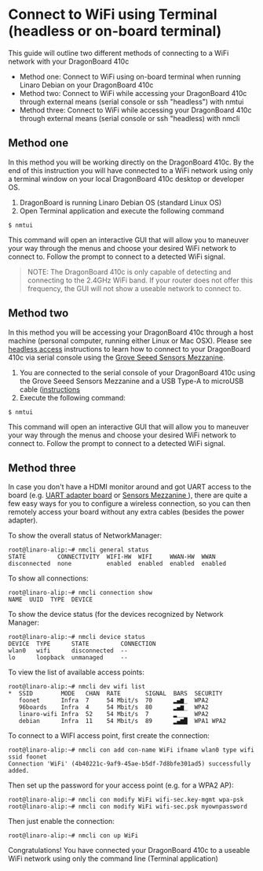 # Connect to WiFi using Terminal (headless or on-board terminal)

This guide will outline two different methods of connecting to a WiFi network with your DragonBoard 410c

- Method one: Connect to WiFi using on-board terminal when running Linaro Debian on your DragonBoard 410c
- Method two: Connect to WiFi while accessing your DragonBoard 410c through external means (serial console or ssh "headless") with nmtui
- Method three: Connect to WiFi while accessing your DragonBoard 410c through external means (serial console or ssh "headless) with nmcli

## Method one

In this method you will be working directly on the DragonBoard 410c. By the end of this instruction you will have connected to a WiFi network using only a terminal window on your local DragonBoard 410c desktop or developer OS.

1. DragonBoard is running Linaro Debian OS (standard Linux OS)
2. Open Terminal application and execute the following command

`$ nmtui`

This command will open an interactive GUI that will allow you to maneuver your way through the menus and choose your desired WiFi network to connect to. Follow the prompt to connect to a detected WiFi signal.

> NOTE: The DragonBoard 410c is only capable of detecting and connecting to the 2.4GHz WiFi band. If your router does not offer this frequency, the GUI will not show a useable network to connect to.

## Method two

In this method you will be accessing your DragonBoard 410c through a host machine (personal computer, running either Linux or Mac OSX). Please see [headless access](headless-access.md) instructions to learn how to connect to your DragonBoard 410c via serial console using the [Grove Seeed Sensors Mezzanine](https://www.96boards.org/product/sensors-mezzanine/).

1. You are connected to the serial console of your DragonBoard 410c using the Grove Seeed Sensors Mezzanine and a USB Type-A to microUSB cable ([instructions](headless-access.md)
2. Execute the following command:

`$ nmtui`

This command will open an interactive GUI that will allow you to maneuver your way through the menus and choose your desired WiFi network to connect to. Follow the prompt to connect to a detected WiFi signal.

## Method three

In case you don't have a HDMI monitor around and got UART access to the board (e.g. [UART adapter board](https://www.96boards.org/products/mezzanine/uarts/) or [Sensors Mezzanine
](https://www.96boards.org/products/mezzanine/sensors-mezzanine/)), there are quite a few easy ways for you to configure a wireless connection, so you can then remotely access your board without any extra cables (besides the power adapter).

To show the overall status of NetworkManager:

```shell
root@linaro-alip:~# nmcli general status
STATE         CONNECTIVITY  WIFI-HW  WIFI     WWAN-HW  WWAN    
disconnected  none          enabled  enabled  enabled  enabled
```

To show all connections:

```shell
root@linaro-alip:~# nmcli connection show
NAME  UUID  TYPE  DEVICE
```

To show the device status (for the devices recognized by Network Manager:

```shell
root@linaro-alip:~# nmcli device status
DEVICE  TYPE      STATE         CONNECTION
wlan0   wifi      disconnected  --         
lo      loopback  unmanaged     --         
```

To view the list of available access points:

```shell
root@linaro-alip:~# nmcli dev wifi list
*  SSID        MODE   CHAN  RATE       SIGNAL  BARS  SECURITY  
   foonet      Infra  7     54 Mbit/s  70      ▂▄▆_  WPA2      
   96boards    Infra  4     54 Mbit/s  80      ▂▄▆_  WPA2      
   linaro-wifi Infra  52    54 Mbit/s  7       ▂___  WPA2      
   debian      Infra  11    54 Mbit/s  89      ▂▄▆█  WPA1 WPA2
```

To connect to a WIFI access point, first create the connection:

```shell
root@linaro-alip:~# nmcli con add con-name WiFi ifname wlan0 type wifi ssid foonet
Connection 'WiFi' (4b40221c-9af9-45ae-b5df-7d8bfe301ad5) successfully added.
```

Then set up the password for your access point (e.g. for a WPA2 AP):

```shell
root@linaro-alip:~# nmcli con modify WiFi wifi-sec.key-mgmt wpa-psk
root@linaro-alip:~# nmcli con modify WiFi wifi-sec.psk myownpassword
```

Then just enable the connection:

```shell
root@linaro-alip:~# nmcli con up WiFi
```


Congratulations! You have connected your DragonBoard 410c to a useable WiFi network using only the command line (Terminal application)
